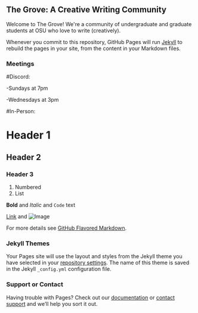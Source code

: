 ## The Grove: A Creative Writing Community

Welcome to The Grove! We're a community of undergraduate and graduate students at OSU who love to write (creatively). 

Whenever you commit to this repository, GitHub Pages will run [Jekyll](https://jekyllrb.com/) to rebuild the pages in your site, from the content in your Markdown files.

### Meetings

#Discord:

-Sundays at 7pm

-Wednesdays at 3pm

#In-Person:

# Header 1
## Header 2
### Header 3

1. Numbered
2. List

**Bold** and _Italic_ and `Code` text

[Link](url) and ![Image](src)


For more details see [GitHub Flavored Markdown](https://guides.github.com/features/mastering-markdown/).

### Jekyll Themes

Your Pages site will use the layout and styles from the Jekyll theme you have selected in your [repository settings](https://github.com/TheGroveOSU/creativewriting/settings/pages). The name of this theme is saved in the Jekyll `_config.yml` configuration file.

### Support or Contact

Having trouble with Pages? Check out our [documentation](https://docs.github.com/categories/github-pages-basics/) or [contact support](https://support.github.com/contact) and we’ll help you sort it out.
